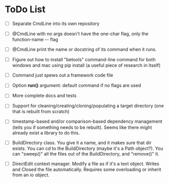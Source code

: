 ToDo List
=========

-   [ ] Separate CmdLine into its own repository

-   [ ] \@CmdLine with no args doesn't have the one-char flag, only the
    function-name -- flag

-   [ ] \@CmdLine print the name or docstring of its command when it runs.

-   [ ] Figure out how to install "betools" command-line command for both
    windows and mac using pip install (a useful piece of research in itself)

-   [ ] Command just spews out a framework code file

-   [ ] Option **run()** argument: default command if no flags are used

-   [ ] More complete docs and tests

-   [ ] Support for cleaning/creating/cloning/populating a target directory (one
    that is rebuilt from scratch)

-   [ ] timestamp-based and/or comparison-based dependency management (tells you
    if something needs to be rebuilt). Seems like there might already exist a
    library to do this.

-   [ ] BuildDirectory class. You give it a name, and it makes sure that dir exists.
        You can cd to the BuildDirectory (maybe it's a Path object?). You can "sweep()"
        all the files out of the BuildDirectory, and "remove()" it.

-   [ ] DirectEdit context manager. Modify a file as if it's a text object. Writes and
        Closed the file automatically. Requires some overloading or inherit from an io object.


